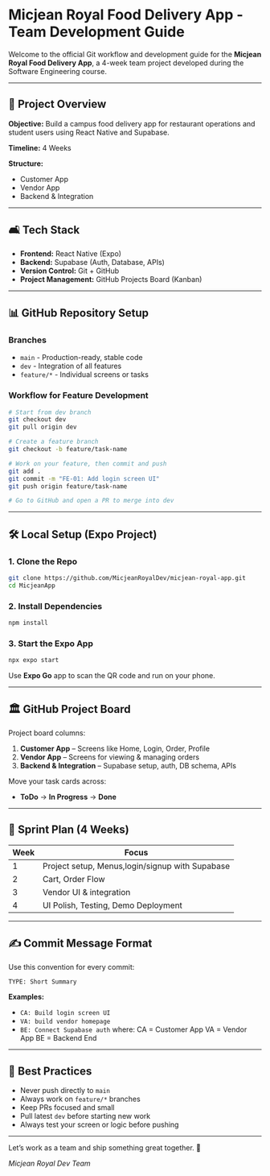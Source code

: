 # Micjean Royal Food Delivery App - Team Development Guide

Welcome to the official Git workflow and development guide for the **Micjean Royal Food Delivery App**, a 4-week team project developed during the Software Engineering course.

---

## 📆 Project Overview

**Objective:** Build a campus food delivery app for restaurant operations and student users using React Native and Supabase.

**Timeline:** 4 Weeks

**Structure:**

* Customer App
* Vendor App
* Backend & Integration

---

## 🛋️ Tech Stack

* **Frontend:** React Native (Expo)
* **Backend:** Supabase (Auth, Database, APIs)
* **Version Control:** Git + GitHub
* **Project Management:** GitHub Projects Board (Kanban)

---

## 📊 GitHub Repository Setup

### Branches

* `main` - Production-ready, stable code
* `dev` - Integration of all features
* `feature/*` - Individual screens or tasks

### Workflow for Feature Development

```bash
# Start from dev branch
git checkout dev
git pull origin dev

# Create a feature branch
git checkout -b feature/task-name

# Work on your feature, then commit and push
git add .
git commit -m "FE-01: Add login screen UI"
git push origin feature/task-name

# Go to GitHub and open a PR to merge into dev
```

---

## 🛠️ Local Setup (Expo Project)

### 1. Clone the Repo

```bash
git clone https://github.com/MicjeanRoyalDev/micjean-royal-app.git
cd MicjeanApp
```

### 2. Install Dependencies

```bash
npm install
```

### 3. Start the Expo App

```bash
npx expo start
```

Use **Expo Go** app to scan the QR code and run on your phone.

---

## 🏛 GitHub Project Board

Project board columns:

1. **Customer App** – Screens like Home, Login, Order, Profile
2. **Vendor App** – Screens for viewing & managing orders
3. **Backend & Integration** – Supabase setup, auth, DB schema, APIs

Move your task cards across:

* **ToDo** → **In Progress** → **Done**

---

## 📅 Sprint Plan (4 Weeks)

| Week | Focus                                     |
| ---- | ----------------------------------------- |
| 1    | Project setup, Menus,login/signup with Supabase |
| 2    | Cart, Order Flow                   |
| 3    | Vendor UI & integration              |
| 4    | UI Polish, Testing, Demo Deployment       |

---

## ✍️ Commit Message Format

Use this convention for every commit:

```bash
TYPE: Short Summary
```

**Examples:**

* `CA: Build login screen UI`
* `VA: build vendor homepage`
* `BE: Connect Supabase auth`
where:
CA = Customer App
VA = Vendor App
BE = Backend End
---

## 🧳️ Best Practices

* Never push directly to `main`
* Always work on `feature/*` branches
* Keep PRs focused and small
* Pull latest `dev` before starting new work
* Always test your screen or logic before pushing

---


Let’s work as a team and ship something great together. 🚀

*Micjean Royal Dev Team*
